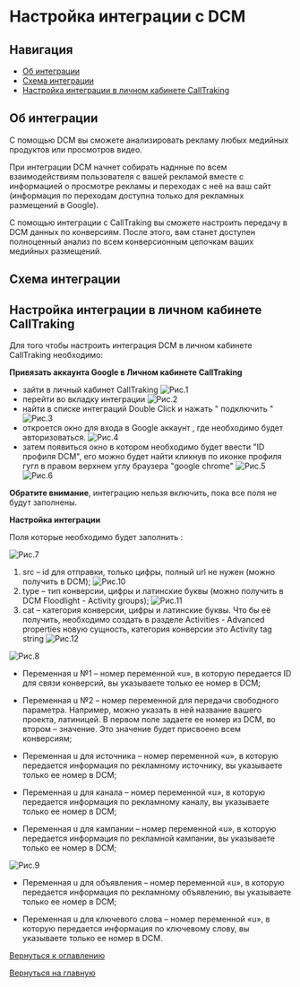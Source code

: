 # Настройка интеграции с DCM

## Навигация
* [Об интеграции ](#Об-интеграции)
* [Схема интеграции ](#Схема-интеграции)
* [Настройка интеграции в личном кабинете CallTraking ](#Настройка-интеграции-в-личном-кабинете-CallTraking)



## Об интеграции


С помощью DCM вы сможете анализировать рекламу любых медийных продуктов или просмотров видео.

При интеграции DCM начнет собирать наднные по всем взаимодействиям пользователя с вашей рекламой вместе с информацией о просмотре рекламы и переходах с неё на ваш сайт (информация по переходам доступна только для рекламных размещений в Google). 

С помощью интеграции с CallTraking вы сможете настроить передачу в DCM данных по конверсиям. После этого, вам станет доступен полноценный анализ по всем конверсионным цепочкам ваших медийных размещений.

## Схема интеграции




## Настройка интеграции в личном кабинете CallTraking

Для того чтобы настроить интеграция DCM в личном кабинете CallTraking необходимо:

**Привязать аккаунта Google в Личном кабинете CallTraking**
- зайти в личный кабинет CallTraking
![Рис.1](images/LKCT1.jpg)
- перейти во вкладку интеграции
![Рис.2](images/VkladIn1.png)
- найти в списке интеграций Double Click и нажать " подключить "
![Рис.3](images/vkl.jpg)
- откроется окно для входа в Google аккаунт , где необходимо будет авторизоваться.
![Рис.4](images/LKCT.png)
- затем появиться окно в котором необходимо будет ввести "ID профиля DCM", его можно будет найти кликнув по иконке профиля гугл в правом верхнем углу браузера "google chrome"
![Рис.5](images/DCMID2.png)
![Рис.6](images/LKID.png)


**Обратите внимание**, интеграцию нельзя включить, пока все поля не будут заполнены.


**Настройка интеграции**

Поля которые необходимо будет заполнить :

![Рис.7](images/skript1.jpg)


1) src – id для отправки, только цифры, полный url не нужен (можно получить в DCM);
![Рис.10](images/src.png)
2) type – тип конверсии, цифры и латинские буквы (можно получить в DCM Floodlight - Activity groups);
![Рис.11](images/type.png)
3) cat – категория конверсии, цифры и латинские буквы. Что бы её получить, необходимо создать в разделе Activities - Advanced properties новую сущность, категория конверсии это Activity tag string
![Рис.12](images/cat.png)

![Рис.8](images/skript2.jpg)

- Переменная u №1 – номер переменной «u», в которую передается ID для связи конверсий, вы указываете только ее номер в DCM;

- Переменная u №2 – номер переменной для передачи свободного параметра. Например, можно указать в ней название вашего проекта, латиницей. В первом поле задаете ее номер из DCM, во втором – значение. Это значение будет присвоено всем конверсиям;

- Переменная u для источника – номер переменной «u», в которую передается информация по рекламному источнику, вы указываете только ее номер в DCM;

- Переменная u для канала – номер переменной «u», в которую передается информация по рекламному каналу, вы указываете только ее номер в DCM;

- Переменная u для кампании – номер переменной «u», в которую передается информация по рекламной кампании, вы указываете только ее номер в DCM;


![Рис.9](images/skript3.jpg)


- Переменная u для объявления – номер переменной «u», в которую передается информация по рекламному объявлению, вы указываете только ее номер в DCM;

- Переменная u для ключевого слова – номер переменной «u», в которую передается информация по ключевому слову, вы указываете только ее номер в DCM.



[Вернуться к оглавлению](#навигация)

[Вернуться на главную](/README.md/#documentation)